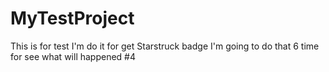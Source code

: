 # MyTestProject

This is for test
I'm do it for get Starstruck badge
I'm going to do that 6 time for see what will happened #4
